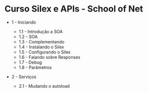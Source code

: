 # Curso Silex e APIs - School of Net

* 1 - Iniciando
    * 1.1 - Introdução a SOA
    * 1.2 - SOA
    * 1.3 - Complementando
    * 1.4 - Instalando o Silex
    * 1.5 - Configurando o Silex
    * 1.6 - Falando sobre Responses
    * 1.7 - Debug
    * 1.8 - Parâmetros

* 2 - Serviços
    * 2.1 - Mudando o autoload